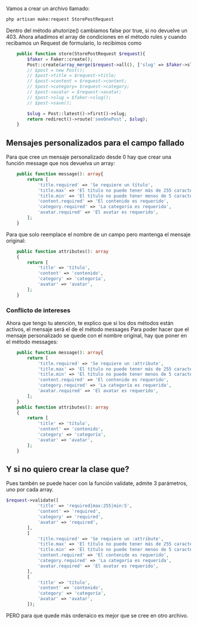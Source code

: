 Vamos a crear un archivo llamado:
```cmd
php artisan make:request StorePostRequest
```
Dentro del método ahutorize() cambiamos false por true, si no devuelve un 403.
Ahora añadimos el array de condiciones en el método rules y cuando recibamos un Request de formulario, lo recibimos como 
```php
    public function store(StorePostRequest $request){
        $faker = Faker::create();
        Post::create(array_merge($request->all(), ['slug' => $faker->slug]));
        // $post = new Post();
        // $post->title = $request->title;
        // $post->content = $request->content; 
        // $post->category= $request->category;
        // $post->avatar = $request->avatar;
        // $post->slug = $faker->slug();
        // $post->save();

        $slug = Post::latest()->first()->slug;
        return redirect()->route('seeOnePost', $slug);
    }
```
## Mensajes personalizados para el campo fallado
Para que cree un mensaje personalizado desde 0 hay que crear una función message que nos devuelva un array:
```php
    public function message(): array{
        return [
            'title.required' => 'Se requiere un título',
            'title.max' => 'El título no puede tener más de 255 caracteres',
            'title.min' => 'El título no puede tener menos de 5 caracteres',
            'content.required' => 'El contenido es requerido',
            'category.required' => 'La categoría es requerida',
            'avatar.required' => 'El avatar es requerido',
        ];  
    }
```
Para que solo reemplace el nombre de un campo pero mantenga el mensaje original:
```php
    public function attributes(): array
    {
        return [
            'title' => 'título',
            'content' => 'contenido',
            'category' => 'categoría',
            'avatar' => 'avatar',
        ];
    }
```
### Conflicto de intereses
Ahora que tengo tu atención, te explico que si los dos métodos están activos, el mensaje será el de el método messages
Para poder hacer que el mensaje personalizado se quede con el nombre original, hay que poner en el método messages:
```php
    public function message(): array{
        return [
            'title.required' => 'Se requiere un :attribute',
            'title.max' => 'El título no puede tener más de 255 caracteres',
            'title.min' => 'El título no puede tener menos de 5 caracteres',
            'content.required' => 'El contenido es requerido',
            'category.required' => 'La categoría es requerida',
            'avatar.required' => 'El avatar es requerido',
        ];  
    }
    public function attributes(): array
    {
        return [
            'title' => 'título',
            'content' => 'contenido',
            'category' => 'categoría',
            'avatar' => 'avatar',
        ];
    }
```
## Y si no quiero crear la clase que?
Pues tambén se puede hacer con la función validate, admite 3 parámetros, uno por cada array.
```php
$request->validate([
            'title' => 'required|max:255|min:5',
            'content' => 'required',
            'category' => 'required',
            'avatar' => 'required',
        ],
		[
			'title.required' => 'Se requiere un :attribute',
            'title.max' => 'El título no puede tener más de 255 caracteres',
            'title.min' => 'El título no puede tener menos de 5 caracteres',
            'content.required' => 'El contenido es requerido',
            'category.required' => 'La categoría es requerida',
            'avatar.required' => 'El avatar es requerido',
		],
		[
			'title' => 'título',
            'content' => 'contenido',
            'category' => 'categoría',
            'avatar' => 'avatar',
		]);
```
PERO para que quede más ordenaico es mejor que se cree en otro archivo.